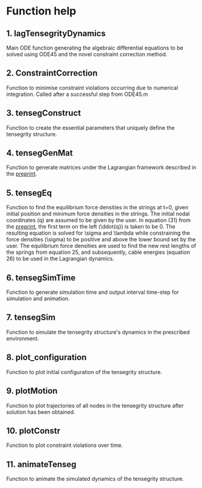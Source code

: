# Function help

## 1. lagTensegrityDynamics
Main ODE function generating the algebraic differential equations to be solved using ODE45 and the novel constraint correction method.

## 2. ConstraintCorrection
Function to minimise constraint violations occurring due to numerical integration. Called after a successful step from ODE45.m

## 3. tensegConstruct
Function to create the essential parameters that uniquely define the tensegrity structure.

## 4. tensegGenMat
Function to generate matrices under the Lagrangian framework described in the [preprint].

## 5. tensegEq
Function to find the equilibrium force densities in the strings at t=0, given initial position and minimum force densities in the strings.
The initial nodal coordinates (q) are assumed to be given by the user.
In equation (31) from the [preprint], the first term on the left (\ddot{q}) is taken to be 0.
The resulting equation is solved for \sigma and \lambda while constraining the force densities (\sigma) to be positive and above the lower bound set by the user.
The equilibrium force densities are used to find the new rest lengths of the springs from equation 25, and subsequently, cable energies (equation 26) to be used in the Lagrangian dynamics.


## 6. tensegSimTime
Function to generate simulation time and output interval time-step for simulation and animation.

## 7. tensegSim
Function to simulate the tensegrity structure's dynamics in the prescribed environment.

## 8. plot_configuration
Function to plot initial configuration of the tensegrity structure.

## 9. plotMotion
Function to plot trajectories of all nodes in the tensegrity structure after solution has been obtained.

## 10. plotConstr
Function to plot constraint violations over time.

## 11. animateTenseg
Function to animate the simulated dynamics of the tensegrity structure.

[preprint]: https://www.researchgate.net/publication/328676032_A_Lagrangian_Formulation_for_Constrained_Multibody_Dynamics_in_Tensegrity_Systems
